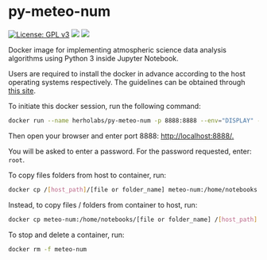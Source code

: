 # py-meteo-num

[![License: GPL v3](https://img.shields.io/badge/License-GPLv3-blue.svg)](https://www.gnu.org/licenses/gpl-3.0) [![](https://images.microbadger.com/badges/image/herholabs/py-meteo-num.svg)](https://microbadger.com/images/herholabs/py-meteo-num "Get your own image badge on microbadger.com") [![](https://images.microbadger.com/badges/version/herholabs/py-meteo-num.svg)](https://microbadger.com/images/herholabs/py-meteo-num "Get your own version badge on microbadger.com") 

Docker image for implementing atmospheric science data analysis algorithms using Python 3 inside Jupyter Notebook.

Users are required to install the docker in advance according to the host operating systems respectively. The guidelines can be obtained through [this site](https://docs.docker.com/engine/install/).

To initiate this docker session, run the following command:

```bash
docker run --name herholabs/py-meteo-num -p 8888:8888 --env="DISPLAY" -v "${PWD/notebooks:/home/debian/notebooks}" -d meteo-num  
```

Then open your browser and enter port 8888: <a href="http://localhost:8888/" target="_blank">http://localhost:8888/.</a>

You will be asked to enter a password. For the password requested, enter: `root`.

To copy files folders from host to container, run:

```bash
docker cp /[host_path]/[file or folder_name] meteo-num:/home/notebooks
```

Instead, to copy files / folders from container to host, run:

```bash
docker cp meteo-num:/home/notebooks/[file or folder_name] /[host_path] 
```

To stop and delete a container, run:

```bash
docker rm -f meteo-num  
```

